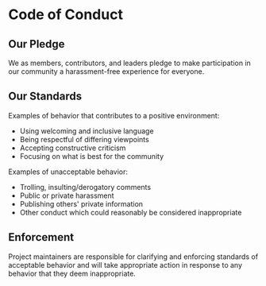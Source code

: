 # Code of Conduct

## Our Pledge

We as members, contributors, and leaders pledge to make participation in our
community a harassment-free experience for everyone.

## Our Standards

Examples of behavior that contributes to a positive environment:
* Using welcoming and inclusive language
* Being respectful of differing viewpoints
* Accepting constructive criticism
* Focusing on what is best for the community

Examples of unacceptable behavior:
* Trolling, insulting/derogatory comments
* Public or private harassment
* Publishing others' private information
* Other conduct which could reasonably be considered inappropriate

## Enforcement

Project maintainers are responsible for clarifying and enforcing standards of
acceptable behavior and will take appropriate action in response to any behavior
that they deem inappropriate.
